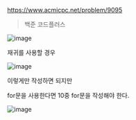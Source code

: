 https://www.acmicpc.net/problem/9095

>백준 코드플러스
>
![image](https://user-images.githubusercontent.com/108928206/179355164-437f9498-6246-402c-9f04-976b93db66af.png)

재귀를 사용할 경우

![image](https://user-images.githubusercontent.com/108928206/179355205-39386428-5d89-4dec-8523-232d17b4a9e4.png)

이렇게만 작성하면 되지만

for문을 사용한다면 10중 for문을 작성해야 한다.

![image](https://user-images.githubusercontent.com/108928206/179355248-154a28ce-cac3-456e-9abe-672915871e21.png)
